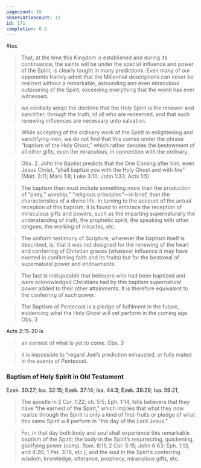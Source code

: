 ```yaml
---
pagecount: 19
observationcount: 12
id: 171
completion: 0.3
---
```

#toc

>That, at the time this Kingdom is established and during its continuance, the saints will be under the special influence and power of the Spirit, is clearly taught in many predictions. Even many of our opponents frankly admit that the Millennial descriptions can never be realized without a remarkable, astounding and even miraculous outpouring of the Spirit, exceeding everything that the world has ever witnessed.

>we cordially adopt the doctrine that the Holy Spirit is the renewer and sanctifier, through the truth, of all who are redeemed, and that such renewing influences are necessary unto salvation.

>While accepting of the ordinary work of the Spirit in enlightening and sanctifying men, we do not find that this comes under the phrase “baptism of the Holy Ghost,” which rather denotes the bestowment of all other gifts, even the miraculous, in connection with the ordinary.

>Obs. 2. John the Baptist predicts that the One Coming after him, even Jesus Christ, “shall baptize you with the Holy Ghost and with fire” (Matt. 3:11; Mark 1:8; Luke 3:10; John 1:33; Acts 1:5).

>The baptism then must include something more than the production of “piety,” worship,” “religious principles”—in brief, than the characteristics of a divine life. In turning to the account of the actual reception of this baptism, it is found to embrace the reception of miraculous gifts and powers, such as the imparting supernaturally the understanding of truth, the prophetic spirit, the speaking with other tongues, the working of miracles, etc.

>The uniform testimony of Scripture, wherever the baptism itself is described, is, that it was not designed for the renewing of the heart and conferring of Christian graces (whatever influence it may have exerted in confirming faith and its fruits) but for the bestowal of supernatural power and endowments.

>The fact is indisputable that believers who had been baptized and were acknowledged Christians had by this baptism supernatural power added to their other attainments. It is therefore equivalent to the conferring of such power.

>The Baptism of Pentecost is a pledge of fulfilment in the future, evidencing what the Holy Ghost will yet perform in the coming age.
>Obs. 3

Acts 2:15-20 is
>an earnest of what is yet to come.
>Obs. 3

>it is impossible to “regard Joel’s prediction exhausted, or fully mated in the events of Pentecost.

### Baptism of Holy Spirit in Old Testament
Ezek. 30:27; Isa. 32:15; Ezek. 37:14; Isa. 44:3; Ezek. 39:29; Isa. 59:21,

>The apostle in 2 Cor. 1:22; ch. 5:5; Eph. 1:14, tells believers that they have “the earnest of the Spirit,” which implies that what they now realize through the Spirit is only a kind of first-fruits or pledge of what this same Spirit will perform in “the day of the Lord Jesus.”


>For, in that day both body and soul shall experience this remarkable baptism of the Spirit; the body in the Spirit’s resurrecting, quickening, glorifying power (comp. Rom. 8:11; 2 Cor. 5:15; John 6:63; Eph. 1:13, and 4:20; 1 Pet. 3:18, etc.), and the soul in the Spirit’s conferring wisdom, knowledge, utterance, prophecy, miraculous gifts, etc.






